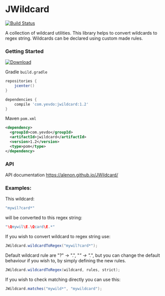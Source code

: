 # JWildcard

[![Build Status](https://travis-ci.org/alenon/JWildcard.svg?branch=master)](https://travis-ci.org/alenon/JWildcard)

A collection of wildcard utilities. This library helps to convert wildcards to regex string. Wildcards can be declared using custom made rules.


### Getting Started

[ ![Download](https://api.bintray.com/packages/yevdo/jwildcard/jwildcard/images/download.svg) ](https://bintray.com/yevdo/jwildcard/jwildcard/_latestVersion)

Gradle <code>build.gradle</code>
```gradle
repositories {
    jcenter()
}

dependencies {
    compile 'com.yevdo:jwildcard:1.2'
}
```

Maven <code>pom.xml</code>
```xml
<dependency>
  <groupId>com.yevdo</groupId>
  <artifactId>jwildcard</artifactId>
  <version>1.2</version>
  <type>pom</type>
</dependency>
```
### API
API documentation https://alenon.github.io/JWildcard/

### Examples:

This wildcard:
```java
"mywil?card*"
```
will be converted to this regex string:
```java
"\Qmywil\E.\Qcard\E.*"
```
If you wish to convert wildcard to regex string use:
```java
JWildcard.wildcardToRegex("mywil?card*");
```
Default wildcard rule are "?" -> ".", "*" -> ".*", but you can change the default behaviour if you wish to, by simply defining the new rules.
```java
JWildcard.wildcardToRegex(wildcard, rules, strict);
```
If you wish to check matching directly you can use this:
```java
JWildcard.matches("mywild*", "mywildcard");
```
